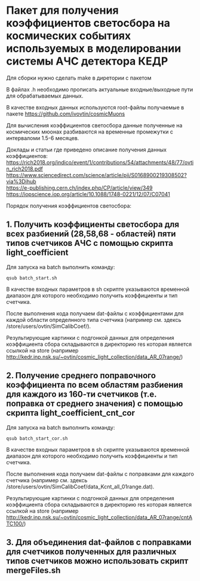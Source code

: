 # Пакет для получения коэффициентов светосбора на космических событиях используемых в моделировании системы АЧС детектора КЕДР

Для сборки нужно сделать make в диретории с пакетом<br />

В файлах .h необходимо прописать актуальные входные/выходные пути для обрабатываемых данных.

В качестве входных данных используются root-файлы получаемые в пакете https://github.com/ivovtin/cosmicMuons <br />

Для вычисления коэффициентов светосбора данные полученные на космических мюонах разбиваются на временные промежутки с интерваломи 1.5-6 месяцев. 

Доклады и статьи где приведено описание получения данных коэффициентов: <br />
https://rich2018.org/indico/event/1/contributions/54/attachments/48/77/ovtin_rich2018.pdf <br />
https://www.sciencedirect.com/science/article/pii/S0168900219308502?via%3Dihub <br />
https://e-publishing.cern.ch/index.php/CP/article/view/349 <br />
https://iopscience.iop.org/article/10.1088/1748-0221/12/07/C07041 <br />


Порядок получения коэффициентов светосбора: <br />

## 1. Получить коэффициенты светосбора для всех разбиений (28,58,68 - областей) пяти типов счетчиков АЧС с помощью скрипта light_coefficient

Для запуска на batch выполнить команду:
```
qsub batch_start.sh
```

В качестве входных параметров в sh скрипте указываются временной диапазон для которого необходимо получить коэффициенты и тип счетчика. 

После выполнения кода получаем dat-файлы с коэффициентами для каждой области определнного типа счетчика (например см. здексь /store/users/ovtin/SimCalibCoef/).

Результирующие картинки с подгонкой данных для определения коэффициента сбора складываются в директорию res которая является ссылкой на store (например http://kedr.inp.nsk.su/~ovtin/cosmic_light_collection/data_AR_07range/) <br />


## 2. Получение среднего поправочного коэффициента по всем областям разбиения для каждого из 160-ти счетчиков (т.е. поправка от среднего значения) с помощью скрипта light_coefficient_cnt_cor 

Для запуска на batch выполнить команду:
```
qsub batch_start_cor.sh 
```

В качестве входных параметров в sh скрипте указываются временной диапазон для которого необходимо получить коэффициенты и тип счетчика. 

После выполнения кода получаем dat-файлы с поправками для каждого счетчика (например см. здексь /store/users/ovtin/SimCalibCoef/data_Kcnt_all_01range.dat).

Результирующие картинки с подгонкой данных для определения коэффициента сбора складываются в директорию res которая является ссылкой на store (например http://kedr.inp.nsk.su/~ovtin/cosmic_light_collection/data_AR_07range/cntATC100/) <br />

## 3. Для объединения dat-файлов с поправками для счетчиков полученных для различных типов счетчиков можно использовать скрипт mergeFiles.sh

